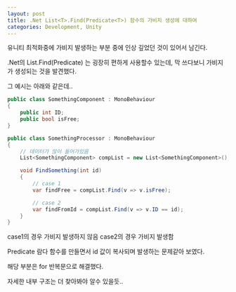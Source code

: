 ```yaml
---
layout: post
title: .Net List<T>.Find(Predicate<T>) 함수의 가비지 생성에 대하여
categories: Development, Unity
---
```


유니티 최적화중에 가비지 발생하는 부분 중에 인상 깊었던 것이 있어서 남긴다.

.Net의 List<T>.Find(Predicate<T>) 는 굉장히 편하게 사용할수 있는데, 막 쓰다보니 가비지가 생성되는 것을 발견했다.

그 예시는 아래와 같은데..

```c#
public class SomethingComponent : MonoBehaviour
{
    public int ID;
    public bool isFree;
}

public class SomethingProcessor : MonoBehaviour
{
    // 데이터가 많이 들어가있음
    List<SomethingComponent> compList = new List<SomethingComponent>();

    void FindSomething(int id)
    {
        // case 1
        var findFree = compList.Find(v => v.isFree);

        // case 2
        var findFromId = compList.Find(v => v.ID == id);
    }
}
```

case1의 경우 가비지 발생하지 않음
case2의 경우 가비지 발생함

Predicate<T> 람다 함수를 만들면서 id 값이 복사되며 발생하는 문제같아 보였다.

해당 부분은 for 반복문으로 해결했다.

자세한 내부 구조는 더 찾아봐야 알수 있을듯..